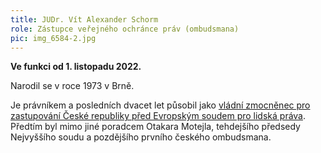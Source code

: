 ```yaml
---
title: JUDr. Vít Alexander Schorm
role: Zástupce veřejného ochránce práv (ombudsmana)
pic: img_6584-2.jpg
---
```

**Ve funkci od 1. listopadu 2022.**  

Narodil se v roce 1973 v Brně.

Je právníkem a posledních dvacet let působil jako [vládní zmocněnec pro zastupování České republiky před Evropským soudem pro lidská práva](https://justice.cz/web/msp/zpravodaj). Předtím byl mimo jiné poradcem Otakara Motejla, tehdejšího předsedy Nejvyššího soudu a pozdějšího prvního českého ombudsmana.